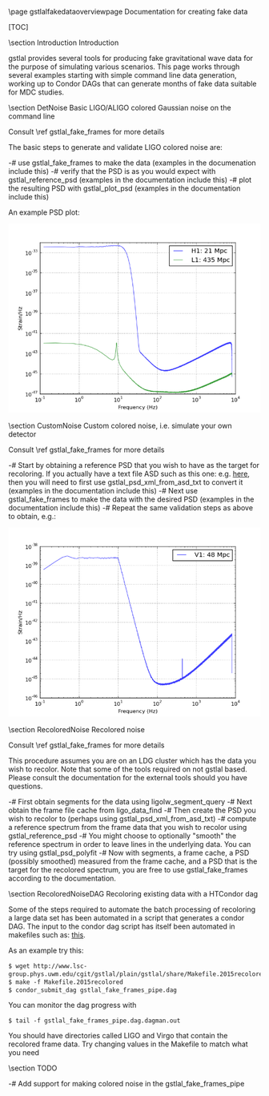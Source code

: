 \page gstlalfakedataoverviewpage Documentation for creating fake data

[TOC]

\section Introduction Introduction

gstlal provides several tools for producing fake gravitational wave data for
the purpose of simulating various scenarios.  This page works through several
examples starting with simple command line data generation, working up to
Condor DAGs that can generate months of fake data suitable for MDC studies.

\section DetNoise Basic LIGO/ALIGO colored Gaussian noise on the command line

Consult \ref gstlal_fake_frames for more details

The basic steps to generate and validate LIGO colored noise are:

-# use gstlal_fake_frames to make the data (examples in the documenation include this)
-# verify that the PSD is as you would expect with gstlal_reference_psd (examples in the documentation include this)
-# plot the resulting PSD with gstlal_plot_psd (examples in the documentation include this)

An example PSD plot:

![PSDs](images/H1L1fakedataexamplepsd.png "PSD for LIGO and Advanced LIGO")

\section CustomNoise Custom colored noise, i.e. simulate your own detector

Consult \ref gstlal_fake_frames for more details

-# Start by obtaining a reference PSD that you wish to have as the target for
recoloring. If you actually have a text file ASD such as this one: e.g. <a
href=http://www.lsc-group.phys.uwm.edu/cgit/gstlal/plain/gstlal/share/v1_early_asd.txt>here</a>,
then you will need to first use gstlal_psd_xml_from_asd_txt to convert it
(examples in the documentation include this)
-# Next use gstlal_fake_frames to make the data with the desired PSD (examples
in the documentation include this)
-# Repeat the same validation steps as above to obtain, e.g.:
 
![PSDs](images/V1fakedataexamplepsd.png "PSD for LIGO and Advanced LIGO")

\section RecoloredNoise Recolored noise

Consult \ref gstlal_fake_frames for more details

This procedure assumes you are on an LDG cluster which has the data you wish to
recolor.  Note that some of the tools required on not gstlal based.  Please
consult the documentation for the external tools should you have questions.

-# First obtain segments for the data using ligolw_segment_query
-# Next obtain the frame file cache from ligo_data_find
-# Then create the PSD you wish to recolor to (perhaps using gstlal_psd_xml_from_asd_txt)
-# compute a reference spectrum from the frame data that you wish to recolor using gstlal_reference_psd
-# You might choose to optionally "smooth" the reference spectrum in order to leave lines in the underlying data.  You can try using gstlal_psd_polyfit
-# Now with segments, a frame cache, a PSD (possibly smoothed) measured from the frame cache, and a PSD that is the target for the recolored spectrum, you are free to use gstlal_fake_frames according to the documentation.

\section RecoloredNoiseDAG Recoloring existing data with a HTCondor dag

Some of the steps required to automate the batch processing of recoloring a
large data set has been automated in a script that generates a condor DAG.  The
input to the condor dag script has itself been automated in makefiles such as:
<a
href=http://www.lsc-group.phys.uwm.edu/cgit/gstlal/plain/gstlal/share/Makefile.2015recolored>this</a>.

As an example try this:

	$ wget http://www.lsc-group.phys.uwm.edu/cgit/gstlal/plain/gstlal/share/Makefile.2015recolored
	$ make -f Makefile.2015recolored
	$ condor_submit_dag gstlal_fake_frames_pipe.dag

You can monitor the dag progress with

	$ tail -f gstlal_fake_frames_pipe.dag.dagman.out

You should have directories called LIGO and Virgo that contain the recolored frame data.  Try changing values in the Makefile to match what you need

\section TODO

 -# Add support for making colored noise in the gstlal_fake_frames_pipe
